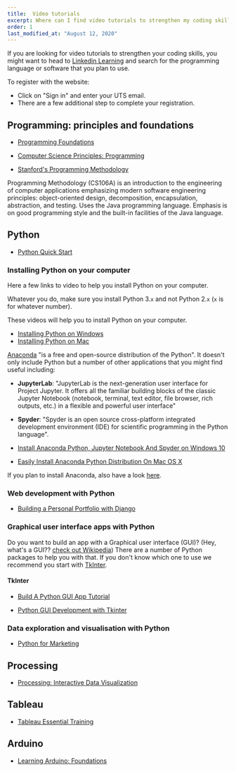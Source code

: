 ```yaml
---
title:  Video tutorials
excerpt: Where can I find video tutorials to strengthen my coding skills?
order: 1
last_modified_at: "August 12, 2020"
---
```


If you are looking for video tutorials to strengthen your coding skills, you might want to head to [Linkedin Learning](https://www.linkedin.com/learning) and search for the programming language or software that you plan to use.

To register with the website:

* Click on "Sign in" and enter your UTS email.
* There are a few additional step to complete your registration.

## Programming: principles and foundations

* [Programming Foundations](https://www.linkedin.com/learning-login/share?forceAccount=false&redirect=https%3A%2F%2Fwww.linkedin.com%2Flearning%2Fprogramming-foundations-fundamentals-3%3Ftrk%3Dshare_ent_url&account=2129308)

* [Computer Science Principles: Programming](https://www.linkedin.com/learning-login/share?forceAccount=false&redirect=https%3A%2F%2Fwww.linkedin.com%2Flearning%2Fcomputer-science-principles-programming%3Ftrk%3Dshare_ent_url&account=2129308)

* [Stanford's Programming Methodology](https://www.youtube.com/playlist?list=PL84A56BC7F4A1F852)

Programming Methodology (CS106A) is an introduction to the engineering of computer applications emphasizing modern software engineering principles: object-oriented design, decomposition, encapsulation, abstraction, and testing. Uses the Java programming language. Emphasis is on good programming style and the built-in facilities of the Java language.

## Python

* [Python Quick Start](https://www.linkedin.com/learning-login/share?forceAccount=false&redirect=https%3A%2F%2Fwww.linkedin.com%2Flearning%2Fpython-quick-start%3Ftrk%3Dshare_ent_url&account=2129308)

### Installing Python on your computer

Here a few links to video to help you install Python on your computer.

Whatever you do, make sure you install Python 3.`x` and not Python 2.`x` (`x` is for whatever number).

These videos will help you to install Python on your computer.

* [Installing Python on Windows](https://youtu.be/bnhQBUEpWlg)
* [Installing Python on Mac](https://www.linkedin.com/learning-login/share?forceAccount=false&redirect=https%3A%2F%2Fwww.linkedin.com%2Flearning%2Flearning-python-2%3Ftrk%3Dshare_ent_url&account=2129308)

[Anaconda](https://www.anaconda.com/) "is a free and open-source distribution of the Python". It doesn't only include Python but a number of other applications that you might find useful including:

* **JupyterLab**: "JupyterLab is the next-generation user interface for Project Jupyter. It offers all the familiar building blocks of the classic Jupyter Notebook (notebook, terminal, text editor, file browser, rich outputs, etc.) in a flexible and powerful user interface" 
* **Spyder**: "Spyder is an open source cross-platform integrated development environment (IDE) for scientific programming in the Python language".

* [Install Anaconda Python, Jupyter Notebook And Spyder on Windows 10](https://youtu.be/5mDYijMfSzs)
* [Easily Install Anaconda Python Distribution On Mac OS X](https://youtu.be/V6ZAv7hBH6Y)

If you plan to install Anaconda, also have a look [here](../getting-started/04-anaconda).


### Web development with Python

* [Building a Personal Portfolio with Django](https://www.linkedin.com/learning-login/share?forceAccount=false&redirect=https%3A%2F%2Fwww.linkedin.com%2Flearning%2Fbuilding-a-personal-portfolio-with-django%3Ftrk%3Dshare_ent_url&account=2129308)

### Graphical user interface apps with Python

Do you want to build an app with a Graphical user interface (GUI)? (Hey, what's a GUI?? [check out Wikipedia](https://en.wikipedia.org/wiki/Graphical_user_interface)) There are a number of Python packages to help you with that. If you don't know which one to use we recommend you start with [TkInter](https://wiki.python.org/moin/TkInter).

#### TkInter

* [Build A Python GUI App Tutorial](https://youtu.be/jE-SpRI3K5g)

* [Python GUI Development with Tkinter](https://www.linkedin.com/learning-login/share?forceAccount=false&redirect=https%3A%2F%2Fwww.linkedin.com%2Flearning%2Fpython-gui-development-with-tkinter-2%3Ftrk%3Dshare_ent_url&account=2129308)

### Data exploration and visualisation with Python

* [Python for Marketing](https://www.linkedin.com/learning-login/share?forceAccount=false&redirect=https%3A%2F%2Fwww.linkedin.com%2Flearning%2Fpython-for-marketing%3Ftrk%3Dshare_ent_url&account=2129308)



## Processing

* [Processing: Interactive Data Visualization](https://www.linkedin.com/learning-login/share?forceAccount=false&redirect=https%3A%2F%2Fwww.linkedin.com%2Flearning%2Fprocessing-interactive-data-visualization%3Ftrk%3Dshare_ent_url&account=2129308)

## Tableau

* [Tableau Essential Training](https://www.linkedin.com/learning-login/share?forceAccount=false&redirect=https%3A%2F%2Fwww.linkedin.com%2Flearning%2Ftableau-essential-training-2%3Ftrk%3Dshare_ent_url&account=2129308)

## Arduino 

* [Learning Arduino: Foundations](https://www.linkedin.com/learning-login/share?forceAccount=false&redirect=https%3A%2F%2Fwww.linkedin.com%2Flearning%2Flearning-arduino-foundations-2%3Ftrk%3Dshare_ent_url&account=2129308)
